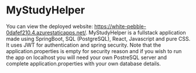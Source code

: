 # MyStudyHelper
You can view the deployed website: https://white-pebble-0dafef210.4.azurestaticapps.net/. MyStudyHelper is a fullstack application made using SpringBoot, SQL (PostgreSQL), React, Javascript and pure CSS. It uses JWT for authentication and spring security. Note that the application.properties is empty for security reason and if you wish to run the app on localhost you will need your own PostreSQL server and complete application.properties with your own database details.
